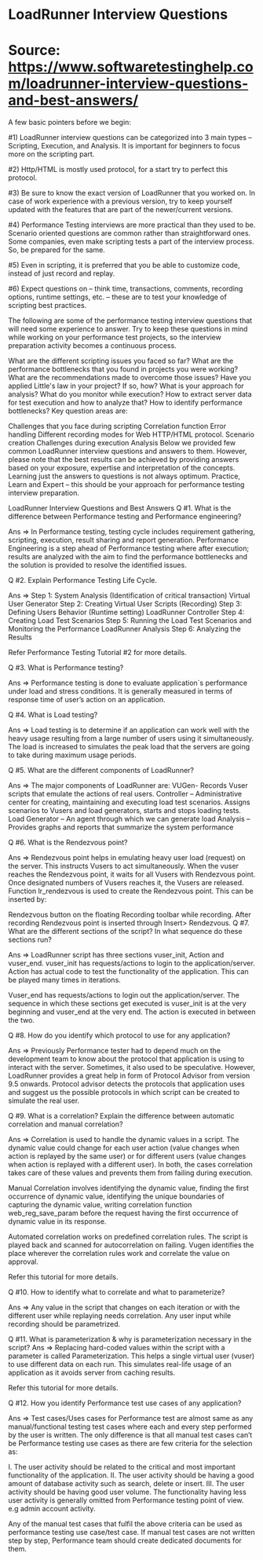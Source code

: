 # LoadRunner Interview Questions

# Source: https://www.softwaretestinghelp.com/loadrunner-interview-questions-and-best-answers/


A few basic pointers before we begin:

#1) LoadRunner interview questions can be categorized into 3 main types – Scripting, Execution, and Analysis. It is important for beginners to focus more on the scripting part.

#2) Http/HTML is mostly used protocol, for a start try to perfect this protocol.

#3) Be sure to know the exact version of LoadRunner that you worked on. In case of work experience with a previous version, try to keep yourself updated with the features that are part of the newer/current versions.

#4) Performance Testing interviews are more practical than they used to be. Scenario oriented questions are common rather than straightforward ones. Some companies, even make scripting tests a part of the interview process. So, be prepared for the same.

#5) Even in scripting, it is preferred that you be able to customize code, instead of just record and replay.

#6) Expect questions on – think time, transactions, comments, recording options, runtime settings, etc. – these are to test your knowledge of scripting best practices.

The following are some of the performance testing interview questions that will need some experience to answer. Try to keep these questions in mind while working on your performance test projects, so the interview preparation activity becomes a continuous process.

What are the different scripting issues you faced so far?
What are the performance bottlenecks that you found in projects you were working? What are the recommendations made to overcome those issues?
Have you applied Little's law in your project? If so, how?
What is your approach for analysis?
What do you monitor while execution?
How to extract server data for test execution and how to analyze that?
How to identify performance bottlenecks?
Key question areas are:

Challenges that you face during scripting
Correlation function
Error handling
Different recording modes for Web HTTP/HTML protocol.
Scenario creation
Challenges during execution
Analysis
Below we provided few common LoadRunner interview questions and answers to them. However, please note that the best results can be achieved by providing answers based on your exposure, expertise and interpretation of the concepts. Learning just the answers to questions is not always optimum. Practice, Learn and Expert – this should be your approach for performance testing interview preparation.

LoadRunner Interview Questions and Best Answers
Q #1. What is the difference between Performance testing and Performance engineering?

Ans => In Performance testing, testing cycle includes requirement gathering, scripting, execution, result sharing and report generation. Performance Engineering is a step ahead of Performance testing where after execution; results are analyzed with the aim to find the performance bottlenecks and the solution is provided to resolve the identified issues.

Q #2. Explain Performance Testing Life Cycle.

Ans => Step 1: System Analysis (Identification of critical transaction)
Virtual User Generator
Step 2: Creating Virtual User Scripts (Recording)
Step 3: Defining Users Behavior (Runtime setting)
LoadRunner Controller
Step 4: Creating Load Test Scenarios
Step 5: Running the Load Test Scenarios and Monitoring the Performance
LoadRunner Analysis
Step 6: Analyzing the Results

Refer Performance Testing Tutorial #2 for more details.

Q #3. What is Performance testing?

Ans => Performance testing is done to evaluate application`s performance under load and stress conditions. It is generally measured in terms of response time of user’s action on an application.

Q #4. What is Load testing?

Ans => Load testing is to determine if an application can work well with the heavy usage resulting from a large number of users using it simultaneously. The load is increased to simulates the peak load that the servers are going to take during maximum usage periods.

Q #5. What are the different components of LoadRunner?

Ans => The major components of LoadRunner are:
VUGen- Records Vuser scripts that emulate the actions of real users.
Controller – Administrative center for creating, maintaining and executing load test scenarios. Assigns scenarios to Vusers and load generators, starts and stops loading tests.
Load Generator – An agent through which we can generate load
Analysis – Provides graphs and reports that summarize the system performance

Q #6. What is the Rendezvous point?

Ans => Rendezvous point helps in emulating heavy user load (request) on the server. This instructs Vusers to act simultaneously. When the vuser reaches the Rendezvous point, it waits for all Vusers with Rendezvous point. Once designated numbers of Vusers reaches it, the Vusers are released. Function lr_rendezvous is used to create the Rendezvous point. This can be inserted by:

Rendezvous button on the floating Recording toolbar while recording.
After recording Rendezvous point is inserted through Insert> Rendezvous.
Q #7. What are the different sections of the script? In what sequence do these sections run?

Ans => LoadRunner script has three sections vuser_init, Action and vuser_end.
vuser_init has requests/actions to login to the application/server.
Action has actual code to test the functionality of the application. This can be played many times in iterations.

Vuser_end has requests/actions to login out the application/server.
The sequence in which these sections get executed is vuser_init is at the very beginning and vuser_end at the very end. The action is executed in between the two.

Q #8. How do you identify which protocol to use for any application?

Ans => Previously Performance tester had to depend much on the development team to know about the protocol that application is using to interact with the server. Sometimes, it also used to be speculative.
However, LoadRunner provides a great help in form of Protocol Advisor from version 9.5 onwards. Protocol advisor detects the protocols that application uses and suggest us the possible protocols in which script can be created to simulate the real user.

Q #9. What is a correlation? Explain the difference between automatic correlation and manual correlation?

Ans => Correlation is used to handle the dynamic values in a script. The dynamic value could change for each user action (value changes when action is replayed by the same user) or for different users (value changes when action is replayed with a different user). In both, the cases correlation takes care of these values and prevents them from failing during execution.

Manual Correlation involves identifying the dynamic value, finding the first occurrence of dynamic value, identifying the unique boundaries of capturing the dynamic value, writing correlation function web_reg_save_param before the request having the first occurrence of dynamic value in its response.

Automated correlation works on predefined correlation rules. The script is played back and scanned for autocorrelation on failing. Vugen identifies the place wherever the correlation rules work and correlate the value on approval.

Refer this tutorial for more details.

Q #10. How to identify what to correlate and what to parameterize?

Ans => Any value in the script that changes on each iteration or with the different user while replaying needs correlation. Any user input while recording should be parametrized.

Q #11. What is parameterization & why is parameterization necessary in the script?
Ans => Replacing hard-coded values within the script with a parameter is called Parameterization. This helps a single virtual user (vuser) to use different data on each run. This simulates real-life usage of an application as it avoids server from caching results.

Refer this tutorial for more details.

Q #12. How you identify Performance test use cases of any application?

Ans => Test cases/Uses cases for Performance test are almost same as any manual/functional testing test cases where each and every step performed by the user is written. The only difference is that all manual test cases can’t be Performance testing use cases as there are few criteria for the selection as:

I. The user activity should be related to the critical and most important functionality of the application.
II. The user activity should be having a good amount of database activity such as search, delete or insert.
III. The user activity should be having good user volume. The functionality having less user activity is generally omitted from Performance testing point of view. e.g admin account activity.

Any of the manual test cases that fulfil the above criteria can be used as performance testing use case/test case. If manual test cases are not written step by step, Performance team should create dedicated documents for them.
